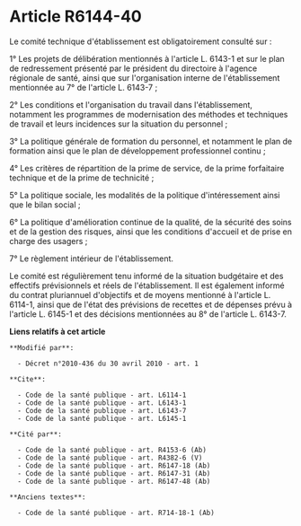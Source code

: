 # Article R6144-40

Le comité technique d'établissement est obligatoirement consulté sur : 

1° Les projets de délibération mentionnés à l'article L. 6143-1 et sur le plan de redressement présenté par le président du
directoire à l'agence régionale de santé, ainsi que sur l'organisation interne de l'établissement mentionnée au 7° de
l'article L. 6143-7 ; 

2° Les conditions et l'organisation du travail dans l'établissement, notamment les programmes de modernisation des méthodes
et techniques de travail et leurs incidences sur la situation du personnel ; 

3° La politique générale de formation du personnel, et notamment le plan de formation ainsi que le plan de développement
professionnel continu ; 

4° Les critères de répartition de la prime de service, de la prime forfaitaire technique et de la prime de technicité ; 

5° La politique sociale, les modalités de la politique d'intéressement ainsi que le bilan social ; 

6° La politique d'amélioration continue de la qualité, de la sécurité des soins et de la gestion des risques, ainsi que les
conditions d'accueil et de prise en charge des usagers ; 

7° Le règlement intérieur de l'établissement. 

Le comité est régulièrement tenu informé de la situation budgétaire et des effectifs prévisionnels et réels de
l'établissement. Il est également informé du contrat pluriannuel d'objectifs et de moyens mentionné à l'article L. 6114-1,
ainsi que de l'état des prévisions de recettes et de dépenses prévu à l'article L. 6145-1 et des décisions mentionnées au 8°
de l'article L. 6143-7.

**Liens relatifs à cet article**

	**Modifié par**:

	  - Décret n°2010-436 du 30 avril 2010 - art. 1

	**Cite**:

	  - Code de la santé publique - art. L6114-1
	  - Code de la santé publique - art. L6143-1
	  - Code de la santé publique - art. L6143-7
	  - Code de la santé publique - art. L6145-1

	**Cité par**:

	  - Code de la santé publique - art. R4153-6 (Ab)
	  - Code de la santé publique - art. R4382-6 (V)
	  - Code de la santé publique - art. R6147-18 (Ab)
	  - Code de la santé publique - art. R6147-31 (Ab)
	  - Code de la santé publique - art. R6147-48 (Ab)

	**Anciens textes**:

	  - Code de la santé publique - art. R714-18-1 (Ab)
